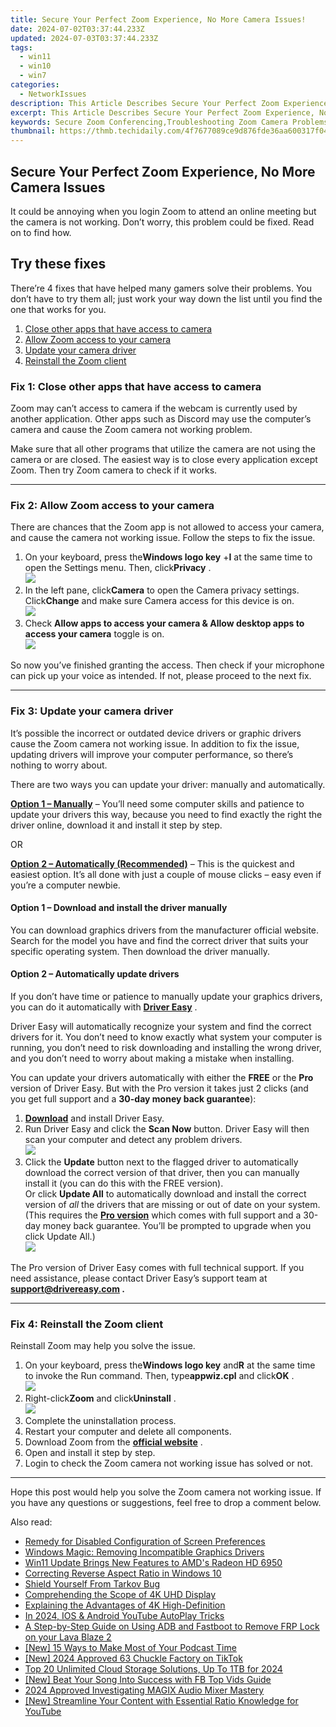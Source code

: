 ```yaml
---
title: Secure Your Perfect Zoom Experience, No More Camera Issues!
date: 2024-07-02T03:37:44.233Z
updated: 2024-07-03T03:37:44.233Z
tags:
  - win11
  - win10
  - win7
categories:
  - NetworkIssues
description: This Article Describes Secure Your Perfect Zoom Experience, No More Camera Issues!
excerpt: This Article Describes Secure Your Perfect Zoom Experience, No More Camera Issues!
keywords: Secure Zoom Conferencing,Troubleshooting Zoom Camera Problems,Zoom Meeting Stability and Security,Preventing Zoom Video Issues,Enhancing Your Zoom Call Quality,Tips for a Smooth Zoom Experience,Improve Zoom Connectivity
thumbnail: https://thmb.techidaily.com/4f7677089ce9d876fde36aa600317f042b44ee73a802e442be2008c2b3992f0d.jpg
---
```


## Secure Your Perfect Zoom Experience, No More Camera Issues

 It could be annoying when you login Zoom to attend an online meeting but the camera is not working. Don’t worry, this problem could be fixed. Read on to find how.

## Try these fixes

 There’re 4 fixes that have helped many gamers solve their problems. You don’t have to try them all; just work your way down the list until you find the one that works for you.

1. [Close other apps that have access to camera](#f1)
2. [Allow Zoom access to your camera](#f2)
3. [Update your camera driver](#f3)
4. [Reinstall the Zoom client](#f4)

### Fix 1: Close other apps that have access to camera

 Zoom may can’t access to camera if the webcam is currently used by another application. Other apps such as Discord may use the computer’s camera and cause the Zoom camera not working problem.

 Make sure that all other programs that utilize the camera are not using the camera or are closed. The easiest way is to close every application except Zoom. Then try Zoom camera to check if it works.

---

### Fix 2: Allow Zoom access to your camera

 There are chances that the Zoom app is not allowed to access your camera, and cause the camera not working issue. Follow the steps to fix the issue.

1. On your keyboard, press the**Windows logo key** +**I** at the same time to open the Settings menu. Then, click**Privacy** .  
![](https://images.drivereasy.com/wp-content/uploads/2020/10/privacy.jpg)
2. In the left pane, click**Camera** to open the Camera privacy settings. Click**Change** and make sure Camera access for this device is on.  
![](https://images.drivereasy.com/wp-content/uploads/2020/10/2020-10-22_15-58-26.jpg)
3. Check **Allow apps to access your camera & Allow desktop apps to access your camera** toggle is on.  
![](https://images.drivereasy.com/wp-content/uploads/2020/10/2020-10-22_16-45-31.jpg)

 So now you’ve finished granting the access. Then check if your microphone can pick up your voice as intended. If not, please proceed to the next fix.

---

### Fix 3: Update your camera driver

 It’s possible the incorrect or outdated device drivers or graphic drivers cause the Zoom camera not working issue. In addition to fix the issue, updating drivers will improve your computer performance, so there’s nothing to worry about.

 There are two ways you can update your driver: manually and automatically.

**[Option 1 – Manually](#op1)** – You’ll need some computer skills and patience to update your drivers this way, because you need to find exactly the right the driver online, download it and install it step by step.

OR

**[Option 2 – Automatically (Recommended)](#op2)**  – This is the quickest and easiest option. It’s all done with just a couple of mouse clicks – easy even if you’re a computer newbie.

#### **Option 1 –** **Download and install the driver manually**

 You can download graphics drivers from the manufacturer official website. Search for the model you have and find the correct driver that suits your specific operating system. Then download the driver manually.

#### **Option 2 – Automatically update drivers**

 If you don’t have time or patience to manually update your graphics drivers, you can do it automatically with **[Driver Easy](https://tools.techidaily.com/drivereasy/download/)**  .

 Driver Easy will automatically recognize your system and find the correct drivers for it. You don’t need to know exactly what system your computer is running, you don’t need to risk downloading and installing the wrong driver, and you don’t need to worry about making a mistake when installing.

 You can update your drivers automatically with either the **FREE** or the **Pro** version of Driver Easy. But with the Pro version it takes just 2 clicks (and you get full support and a **30-day money back guarantee**):

1. **[Download](https://tools.techidaily.com/drivereasy/download/)**  and install Driver Easy.
2. Run Driver Easy and click the **Scan Now** button. Driver Easy will then scan your computer and detect any problem drivers.  
![](https://images.drivereasy.com/wp-content/uploads/2019/08/NVIDIA-18.jpg)
3. Click the **Update**  button next to the flagged driver to automatically download the correct version of that driver, then you can manually install it (you can do this with the FREE version).  
 Or click **Update All** to automatically download and install the correct version of _all_ the drivers that are missing or out of date on your system. (This requires the **[Pro version](https://tools.techidaily.com/drivereasy/download/)**  which comes with full support and a 30-day money back guarantee. You’ll be prompted to upgrade when you click Update All.)  
![](https://images.drivereasy.com/wp-content/uploads/2019/08/NVIDIA-Geoforce.jpg)

 The Pro version of Driver Easy comes with full technical support. If you need assistance, please contact Driver Easy’s support team at **[support@drivereasy.com](mailto:support@drivereasy.com) .**

---

### Fix 4: Reinstall the Zoom client

Reinstall Zoom may help you solve the issue.

1. On your keyboard, press the**Windows logo key** and**R** at the same time to invoke the Run command. Then, type**appwiz.cpl** and click**OK** .  
![](https://images.drivereasy.com/wp-content/uploads/2019/09/appwiz-cpl.png)
2. Right-click**Zoom** and click**Uninstall** .  
![](https://images.drivereasy.com/wp-content/uploads/2020/09/6-2-1.jpg)
3. Complete the uninstallation process.
4. Restart your computer and delete all components.
5. Download Zoom from the **[official website](https://zoom.us/download)**  .
6. Open and install it step by step.
7. Login to check the Zoom camera not working issue has solved or not.

---

 Hope this post would help you solve the Zoom camera not working issue. If you have any questions or suggestions, feel free to drop a comment below.

<ins class="adsbygoogle"
     style="display:block"
     data-ad-format="autorelaxed"
     data-ad-client="ca-pub-7571918770474297"
     data-ad-slot="1223367746"></ins>



<ins class="adsbygoogle"
     style="display:block"
     data-ad-client="ca-pub-7571918770474297"
     data-ad-slot="8358498916"
     data-ad-format="auto"
     data-full-width-responsive="true"></ins>

<span class="atpl-alsoreadstyle">Also read:</span>
<div><ul>
<li><a href="https://network-issues.techidaily.com/remedy-for-disabled-configuration-of-screen-preferences/"><u>Remedy for Disabled Configuration of Screen Preferences</u></a></li>
<li><a href="https://network-issues.techidaily.com/windows-magic-removing-incompatible-graphics-drivers/"><u>Windows Magic: Removing Incompatible Graphics Drivers</u></a></li>
<li><a href="https://network-issues.techidaily.com/win11-update-brings-new-features-to-amds-radeon-hd-6950/"><u>Win11 Update Brings New Features to AMD's Radeon HD 6950</u></a></li>
<li><a href="https://network-issues.techidaily.com/correcting-reverse-aspect-ratio-in-windows-10/"><u>Correcting Reverse Aspect Ratio in Windows 10</u></a></li>
<li><a href="https://network-issues.techidaily.com/shield-yourself-from-tarkov-bug/"><u>Shield Yourself From Tarkov Bug</u></a></li>
<li><a href="https://network-issues.techidaily.com/comprehending-the-scope-of-4k-uhd-display/"><u>Comprehending the Scope of 4K UHD Display</u></a></li>
<li><a href="https://network-issues.techidaily.com/explaining-the-advantages-of-4k-high-definition/"><u>Explaining the Advantages of 4K High-Definition</u></a></li>
<li><a href="https://youtube-help.techidaily.com/in-2024-ios-and-android-youtube-autoplay-tricks/"><u>In 2024, IOS & Android  YouTube AutoPlay Tricks</u></a></li>
<li><a href="https://android-frp.techidaily.com/a-step-by-step-guide-on-using-adb-and-fastboot-to-remove-frp-lock-on-your-lava-blaze-2-by-drfone-android/"><u>A Step-by-Step Guide on Using ADB and Fastboot to Remove FRP Lock on your Lava Blaze 2</u></a></li>
<li><a href="https://extra-tips.techidaily.com/new-15-ways-to-make-most-of-your-podcast-time/"><u>[New] 15 Ways to Make Most of Your Podcast Time</u></a></li>
<li><a href="https://tiktok-video-recordings.techidaily.com/new-2024-approved-63-chuckle-factory-on-tiktok/"><u>[New] 2024 Approved  63 Chuckle Factory on TikTok</u></a></li>
<li><a href="https://some-guidance.techidaily.com/top-20-unlimited-cloud-storage-solutions-up-to-1tb-for-2024/"><u>Top 20 Unlimited Cloud Storage Solutions, Up To 1TB for 2024</u></a></li>
<li><a href="https://facebook-video-content.techidaily.com/new-beat-your-song-into-success-with-fb-top-vids-guide/"><u>[New] Beat Your Song Into Success with FB Top Vids Guide</u></a></li>
<li><a href="https://extra-skills.techidaily.com/2024-approved-investigating-magix-audio-mixer-mastery/"><u>2024 Approved  Investigating MAGIX Audio Mixer Mastery</u></a></li>
<li><a href="https://youtube-stream.techidaily.com/new-streamline-your-content-with-essential-ratio-knowledge-for-youtube/"><u>[New] Streamline Your Content with Essential Ratio Knowledge for YouTube</u></a></li>
</ul></div>
